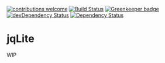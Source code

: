 [![contributions welcome](https://img.shields.io/badge/contributions-welcome-brightgreen.svg?style=flat)](https://github.com/JuanMaRuiz/jqLite/issues)
[![Build Status](https://travis-ci.org/JuanMaRuiz/jqLite.svg?branch=master)](https://travis-ci.org/JuanMaRuiz/jqLite) [![Greenkeeper badge](https://badges.greenkeeper.io/JuanMaRuiz/jqLite.svg)](https://greenkeeper.io/)[![devDependency Status](https://david-dm.org/JuanMaRuiz/jqLite/dev-status.svg)](https://david-dm.org/JuanMaRuiz/jqLite#info=devDependencies)  [![Dependency Status](https://david-dm.org/JuanMaRuiz/jqLite.svg)](https://david-dm.org/JuanMaRuiz/jqLite)

# jqLite

WIP